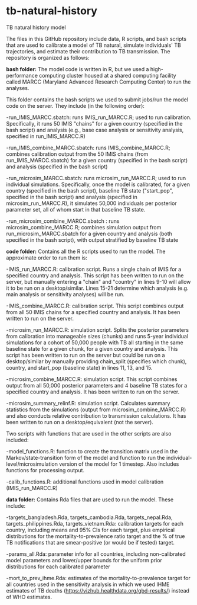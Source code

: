 # tb-natural-history
TB natural history model

The files in this GitHub repository include data, R scripts, and bash scripts that are used to calibrate a model of TB natural, simulate individuals' TB trajectories, and estimate their contribution to TB transmission. 
The repository is organized as follows:

**bash folder:**
The model code is written in R, but we used a high-performance computing cluster housed at a shared computing facility called MARCC (Maryland Advanced Research Computing Center) to run the analyses. 

This folder contains the bash scripts we used to submit jobs/run the model code on the server. They include (in the following order):

-run_IMIS_MARCC.sbatch: runs IMIS_run_MARCC.R; used to run calibration. Specifically, it runs 50 IMIS "chains" for a given country (specified in the bash script) and analysis (e.g., base case analysis or sensitivity analysis, specified in run_IMIS_MARCC.R)

-run_IMIS_combine_MARCC.sbatch: runs IMIS_combine_MARCC.R; combines calibration output from the 50 IMIS chains (from run_IMIS_MARCC.sbatch) for a given country (specified in the bash script) and analysis (specified in the bash script)

-run_microsim_MARCC.sbatch: runs microsim_run_MARCC.R; used to run individual simulations. Specifically, once the model is calibrated, for a given country (specified in the bash script), baseline TB state ("start_pop", specified in the bash script) and analysis (specified in microsim_run_MARCC.R), it simulates 50,000 individuals per posterior parameter set, all of whom start in that baseline TB state.

-run_microsim_combine_MARCC.sbatch : runs microsim_combine_MARCC.R; combines simulation output from run_microsim_MARCC.sbatch for a given country and analysis (both specified in the bash script), with output stratified by baseline TB state 

**code folder:**
Contains all the R scripts used to run the model. The approximate order to run them is:

-IMIS_run_MARCC.R: calibration script. Runs a single chain of IMIS for a specified country and analysis. This script has been written to run on the server, but manually entering a "chain" and "country" in lines 9-10 will allow it to be run on a desktop/similar. Lines 15-21 determine which analysis (e.g. main analysis or sensitivity analyses) will be run. 

-IMIS_combine_MARCC.R: calibration script. This script combines output from all 50 IMIS chains for a specified country and analysis. It has been written to run on the server.

-microsim_run_MARCC.R: simulation script. Splits the posterior parameters from calibration into manageable sizes (chunks) and runs 5-year individual simulations for a cohort of 50,000 people with TB all starting in the same baseline state for a given chunk, for a given country and analysis. This script has been written to run on the server but could be run on a desktop/similar by manually providing chain_split (specifies which chunk), country, and start_pop (baseline state) in lines 11, 13, and 15.

-microsim_combine_MARCC.R: simulation script. This script combines output from all 50,000 posterior parameters and 4 baseline TB states for a specified country and analysis. It has been written to run on the server.

-microsim_summary_relinf.R: simulation script. Calculates summary statistics from the simulations (output from microsim_combine_MARCC.R) and also conducts relative contribution to transmission calculations. It has been written to run on a desktop/equivalent (not the server).

Two scripts with functions that are used in the other scripts are also included:

-model_functions.R: function to create the transition matrix used in the Markov/state-transition form of the model and function to run the individual-level/microsimulation version of the model for 1 timestep. Also includes functions for processing output. 

-calib_functions.R: additional functions used in model calibration (IMIS_run_MARCC.R)

**data folder:**
Contains Rda files that are used to run the model. These include:

-targets_bangladesh.Rda, targets_cambodia.Rda, targets_nepal.Rda, targets_philippines.Rda, targets_vietnam.Rda: calibration targets for each country, including means and 95% CIs for each target, plus empirical distributions for the mortality-to-prevalence ratio target and the % of true TB notifications that are smear-positive (or would be if tested) target. 

-params_all.Rda: parameter info for all countries, including non-calibrated model parameters and lower/upper bounds for the uniform prior distributions for each calibrated parameter

-mort_to_prev_ihme.Rda: estimates of the mortality-to-prevalence target for all countries used in the sensitivity analysis in which we used IHME estimates of TB deaths (https://vizhub.healthdata.org/gbd-results/) instead of WHO estimates. 
